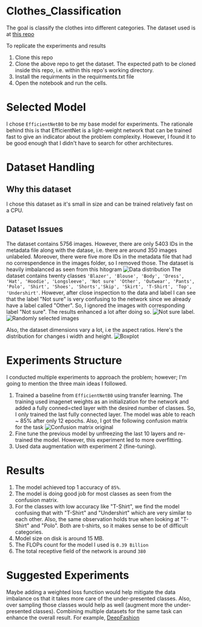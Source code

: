 # Clothes_Classification
The goal is classify the clothes into different categories. The dataset used is at [this repo](https://github.com/alexeygrigorev/clothing-dataset)

To replicate the experiments and results
1. Clone this repo
2. Clone the above repo to get the dataset. The expected path to be cloned inside this repo, i.e. within this repo's working directory.
3. Install the requirments in the requirments.txt file
4. Open the notebook and run the cells.

# Selected Model
I chose `EfficientNetB0` to be my base model for experiments. The rationale behind this is that EfficientNet is a light-weight network that can be trained fast to give an indicator about the problem complexity. However, I found it to be good enough that I didn't have to search for other architectures.

# Dataset Handling
## Why this dataset
I chose this dataset as it's small in size and can be trained relatively fast on a CPU. 
## Dataset Issues
The dataset contains 5756 images. However, there are only 5403 IDs in the metadata file along with the datase, i.e. there are around 350 images unlabeled. Moreover, there were five more IDs in the metadata file that had no correspendence in the images folder, so I removed those.
The dataset is heavily imbalanced as seen from this hitogram ![Data distribution](/figs/histogram.png)
The dataset contains twenty classes `'Blazer', 'Blouse', 'Body', 'Dress', 'Hat', 'Hoodie', 'Longsleeve', 'Not sure'
       'Other', 'Outwear', 'Pants', 'Polo', 'Shirt', 'Shoes', 'Shorts','Skip', 'Skirt', 'T-Shirt', 'Top', 'Undershirt'`. However, after close inspection to the data and label I can see that the label "Not sure" is very confusing to the network since we already have a label called "Other". So, I ignored the images with corresponding label "Not sure". The results enhanced a lot after doing so. ![Not sure label](/figs/not_sure_samples.png). ![Randomly selected images](/figs/random_labels.png)

Also, the dataset dimensions vary a lot, i.e the aspect ratios. Here's the distribution for changes i width and height. ![Boxplot](/figs/boxplot.png)
# Experiments Structure
I conducted multiple experiments to approach the problem; however; I'm going to mention the three main ideas I followed.
1. Trained a baseline from `EfficientNetB0` using transfer learning. The training used imagenet weights as an initialization for the network and added a fully conned=cted layer with the desired number of classes. So, I only trained the last fully connected layer. The model was able to reach ~ 85% after only 12 epochs. Also, I got the following confusion matrix for the task ![Confusion matrix original](/figs/conf_orig.png)
3. Fine tune the previous model by unfreezing the last 10 layers and re-trained the model. However, this experiment led to more overfitting.
4. Used data augmentation with experiment 2 (fine-tuning).

# Results
1. The model achieved top 1 accuracy of `85%`.
2. The model is doing good job for most classes as seen from the confusion matrix.
3. For the classes with low accuracy like "T-Shirt", we find the model confusing that with "T-Shirt" and "Undershirt" which are very similar to each other. Also, the same observation holds true when looking at "T-Shirt" and "Polo". Both are t-shirts, so it makes sense to be of difficult categories.
4. Model size on disk is around 15 MB.
5. The FLOPs count for the model I used is `0.39 Billion`
6. The total receptive field of the network is around `380`

# Suggested Experiments
Maybe adding a weighted loss function would help mitigate the data imbalance os that it takes more care of the under-presented classes. Also, over sampling those classes would help as well (augment more the under-presented classes).
Combining multiple datasets for the same task can enhance the overall result. For example, [DeepFashion](https://mmlab.ie.cuhk.edu.hk/projects/DeepFashion.html)
